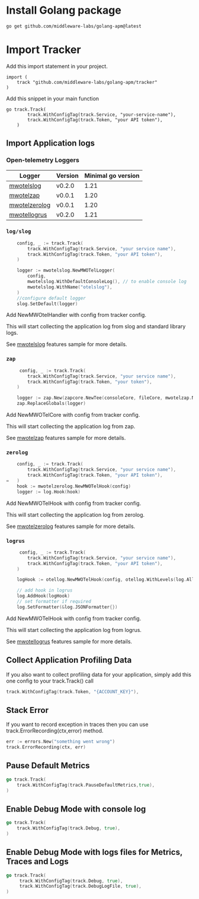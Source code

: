 # Install Golang package

```
go get github.com/middleware-labs/golang-apm@latest
```

# Import Tracker

Add this import statement in your project.

```
import (
    track "github.com/middleware-labs/golang-apm/tracker"
)
```

Add this snippet in your main function

```
go track.Track(
		track.WithConfigTag(track.Service, "your-service-name"),
		track.WithConfigTag(track.Token, "your API token"),
	)
```
## Import Application logs

### Open-telemetry Loggers

| Logger                         | Version | Minimal go version |
|--------------------------------|---------|--------------------|
| [mwotelslog](https://github.com/open-telemetry/opentelemetry-go-contrib/tree/main/bridges/otelslog)       | v0.2.0  | 1.21               |
| [mwotelzap](https://github.com/open-telemetry/opentelemetry-go-contrib/tree/main/bridges/otelzap)         | v0.0.1  | 1.20               |
| [mwotelzerolog](mwotelzerolog) | v0.0.1  | 1.20               |
| [mwotellogrus](https://github.com/open-telemetry/opentelemetry-go-contrib/tree/main/bridges/otellogrus)   | v0.2.0  | 1.21               |

### `log/slog`
```go
    config, _ := track.Track(
		track.WithConfigTag(track.Service, "your service name"),
		track.WithConfigTag(track.Token, "your API token"),
	)

	logger := mwotelslog.NewMWOTelLogger(
		config,
		mwotelslog.WithDefaultConsoleLog(), // to enable console log
		mwotelslog.WithName("otelslog"),
	)
	//configure default logger
	slog.SetDefault(logger)
```
Add NewMWOtelHandler with config from tracker config. 

This will start collecting the application log from slog and standard library logs.

See [mwotelslog](https://github.com/middleware-labs/demo-apm/tree/master/golang/features) features sample for more details.

### `zap`
```go
     config, _ := track.Track(
		track.WithConfigTag(track.Service, "your service name"),
		track.WithConfigTag(track.Token, "your token"),
	)

	logger := zap.New(zapcore.NewTee(consoleCore, fileCore, mwotelzap.NewMWOTelCore(config, mwotelzap.WithName("otelzaplog"))))
	zap.ReplaceGlobals(logger)
```
Add NewMWOTelCore with config from tracker config. 

This will start collecting the application log from zap.

See [mwotelzap](https://github.com/middleware-labs/demo-apm/tree/master/golang/features)  features sample for more details.

### `zerolog`
```go
    config, _ := track.Track(
		track.WithConfigTag(track.Service, "your service name"),
		track.WithConfigTag(track.Token, "your API token"),
=	)
	hook := mwotelzerolog.NewMWOTelHook(config)
	logger := log.Hook(hook)
```
Add NewMWOTelHook with config from tracker config. 

This will start collecting the application log from zerolog.

See [mwotelzerolog](https://github.com/middleware-labs/demo-apm/tree/master/golang/features) features sample for more details.

### `logrus`
```go
     config, _ := track.Track(
		track.WithConfigTag(track.Service, "your service name"),
		track.WithConfigTag(track.Token, "your API token"),
	)

	logHook := otellog.NewMWOTelHook(config, otellog.WithLevels(log.AllLevels), otellog.WithName("otellogrus"))

	// add hook in logrus
	log.AddHook(logHook)
	// set formatter if required
	log.SetFormatter(&log.JSONFormatter{})
```
Add NewMWOTelHook with config from tracker config. 

This will start collecting the application log from logrus.

See [mwotellogrus](https://github.com/middleware-labs/demo-apm/tree/master/golang/features) features sample for more details.

## Collect Application Profiling Data

If you also want to collect profiling data for your application,
simply add this one config to your track.Track() call

```go
track.WithConfigTag(track.Token, "{ACCOUNT_KEY}"),
```

## Stack Error

If you want to record exception in traces then you can use track.ErrorRecording(ctx,error) method.

```go
err := errors.New("something went wrong")
track.ErrorRecording(ctx, err)
```

## Pause Default Metrics

```go
go track.Track(
	track.WithConfigTag(track.PauseDefaultMetrics,true),
)
```
## Enable Debug Mode with console log

```go
go track.Track(
	track.WithConfigTag(track.Debug, true),
)
```
## Enable Debug Mode with logs files for Metrics, Traces and Logs

```go
go track.Track(
	 track.WithConfigTag(track.Debug, true),
     track.WithConfigTag(track.DebugLogFile, true),
)
```